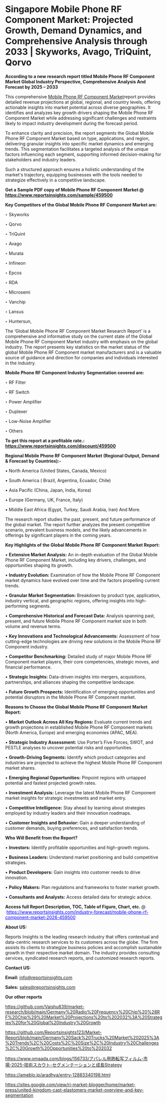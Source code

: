 # Singapore Mobile Phone RF Component Market: Projected Growth, Demand Dynamics, and Comprehensive Analysis through 2033 | Skyworks, Avago, TriQuint, Qorvo

<strong>According to a new research report titled Mobile Phone RF Component Market Global Industry Perspective, Comprehensive Analysis And Forecast by 2025 – 2033</strong>

This comprehensive <a href=https://www.reportsinsights.com/sample/459500>Mobile Phone RF Component Market</a>report provides detailed revenue projections at global, regional, and country levels, offering actionable insights into market potential across diverse geographies. It identifies and analyzes key growth drivers shaping the Mobile Phone RF Component Market while addressing significant challenges and restraints likely to impact industry development during the forecast period.

To enhance clarity and precision, the report segments the Global Mobile Phone RF Component Market based on type, applications, and region, delivering granular insights into specific market dynamics and emerging trends. This segmentation facilitates a targeted analysis of the unique factors influencing each segment, supporting informed decision-making for stakeholders and industry leaders.

Such a structured approach ensures a holistic understanding of the market's trajectory, equipping businesses with the tools needed to strategize effectively in a competitive landscape.

<strong>Get a Sample PDF copy of Mobile Phone RF Component Market </strong><strong>@<a href=https://www.reportsinsights.com/sample/459500 style=color:#0000ff;> https://www.reportsinsights.com/sample/459500</a></strong></font>

<strong>Key Competitors of the Global Mobile Phone RF Component Market are:</strong>

‣ Skyworks

‣ Qorvo

‣ TriQuint

‣ Avago

‣ Murata

‣ Infineon

‣ Epcos

‣ RDA

‣ Microsemi

‣ Vanchip

‣ Lansus

‣ Huntersun,

The ‘Global Mobile Phone RF Component Market Research Report’ is a comprehensive and informative study on the current state of the Global Mobile Phone RF Component Market industry with emphasis on the global industry. The report presents key statistics on the market status of the global Mobile Phone RF Component market manufacturers and is a valuable source of guidance and direction for companies and individuals interested in the industry.

<strong>Mobile Phone RF Component Industry Segmentation covered are:</strong>

‣ RF Filter

‣ RF Switch

‣ Power Amplifier

‣ Duplexer

‣ Low-Noise Amplifier

‣ Others

<strong>To get this report at a profitable rate.: <a href=https://www.reportsinsights.com/discount/459500 style=color:#0000ff;>https://www.reportsinsights.com/discount/459500</a></strong></font>

<strong>Regional Mobile Phone RF Component Market (Regional Output, Demand &amp; Forecast by Countries):-</strong>

• North America (United States, Canada, Mexico)

• South America ( Brazil, Argentina, Ecuador, Chile)

• Asia Pacific (China, Japan, India, Korea)

• Europe (Germany, UK, France, Italy)

• Middle East Africa (Egypt, Turkey, Saudi Arabia, Iran) And More.

The research report studies the past, present, and future performance of the global market. The report further analyzes the present competitive scenario, prevalent business models, and the likely advancements in offerings by significant players in the coming years.

<strong>Key Highlights of the Global Mobile Phone RF Component Market Report:</strong>

• <strong>Extensive Market Analysis:</strong> An in-depth evaluation of the Global Mobile Phone RF Component Market, including key drivers, challenges, and opportunities shaping its growth.

• <strong>Industry Evolution:</strong> Examination of how the Mobile Phone RF Component market dynamics have evolved over time and the factors propelling current trends.

• <strong>Granular Market Segmentation:</strong> Breakdown by product type, application, industry vertical, and geographic regions, offering insights into high-performing segments.

• <strong>Comprehensive Historical and Forecast Data:</strong> Analysis spanning past, present, and future Mobile Phone RF Component market size in both volume and revenue terms.

• <strong>Key Innovations and Technological Advancements:</strong> Assessment of how cutting-edge technologies are driving new solutions in the Mobile Phone RF Component industry.

• <strong>Competitor Benchmarking:</strong> Detailed study of major Mobile Phone RF Component market players, their core competencies, strategic moves, and financial performance.

• <strong>Strategic Insights:</strong> Data-driven insights into mergers, acquisitions, partnerships, and alliances shaping the competitive landscape.

• <strong>Future Growth Prospects:</strong> Identification of emerging opportunities and potential disruptors in the Mobile Phone RF Component market.

<strong>Reasons to Choose the Global Mobile Phone RF Component Market Report:</strong>

• <strong>Market Outlook Across All Key Regions:</strong> Evaluate current trends and growth projections in established Mobile Phone RF Component markets (North America, Europe) and emerging economies (APAC, MEA).

• <strong>Strategic Industry Assessment:</strong> Use Porter’s Five Forces, SWOT, and PESTLE analyses to uncover potential risks and opportunities.

• <strong>Growth-Driving Segments:</strong> Identify which product categories and industries are projected to achieve the highest Mobile Phone RF Component market shares.

• <strong>Emerging Regional Opportunities:</strong> Pinpoint regions with untapped potential and fastest projected growth rates.

• <strong>Investment Analysis:</strong> Leverage the latest Mobile Phone RF Component market insights for strategic investments and market entry.

• <strong>Competitive Intelligence:</strong> Stay ahead by learning about strategies employed by industry leaders and their innovation roadmaps.

• <strong>Customer Insights and Behavior:</strong> Gain a deeper understanding of customer demands, buying preferences, and satisfaction trends.

<strong>Who Will Benefit from the Report?</strong>

• <strong>Investors:</strong> Identify profitable opportunities and high-growth regions.

• <strong>Business Leaders:</strong> Understand market positioning and build competitive strategies.

• <strong>Product Developers:</strong> Gain insights into customer needs to drive innovation.

• <strong>Policy Makers:</strong> Plan regulations and frameworks to foster market growth.

• <strong>Consultants and Analysts:</strong> Access detailed data for strategic advice.
</ul>
<strong>Access full Report Description, TOC, Table of Figure, Chart, etc. </strong>@  <a href=https://www.reportsinsights.com/industry-forecast/mobile-phone-rf-component-market-2026-459500 style=color:#0000ff;>https://www.reportsinsights.com/industry-forecast/mobile-phone-rf-component-market-2026-459500</a></font>

<strong><strong>About US</strong>:</strong>

Reports Insights is the leading research industry that offers contextual and data-centric research services to its customers across the globe. The firm assists its clients to strategize business policies and accomplish sustainable growth in their respective market domain. The industry provides consulting services, syndicated research reports, and customized research reports.

<strong>Contact US:</strong>

<p class=""""><b>Email:</b> <a href=mailto:info@reportsinsights.com>info@reportsinsights.com</a></p>
<p class=""""><b>Sales:</b> <a href=mailto:sales@reportsinsights.com>sales@reportsinsights.com</a></p>

<strong>Our other reports</strong>

<a href=https://github.com/Vaishu839/market-research/blob/main/Germany%20Radio%20Frequency%20Chip%20%28RF%20Chip%29%20Market%20Projections%20to%202032%3A%20Strategies%20for%20Global%20Industry%20Growth>https://github.com/Vaishu839/market-research/blob/main/Germany%20Radio%20Frequency%20Chip%20%28RF%20Chip%29%20Market%20Projections%20to%202032%3A%20Strategies%20for%20Global%20Industry%20Growth</a>

<a href=https://github.com/Reportsinsights123/Market-Report/blob/main/Germany%20Sack%20Trucks%20Market%202025%3A%20Trends%2C%20Costs%2C%20Size%2C%20Industry%20Challenges%2C%20Growth%20Opportunities%20to%202032>https://github.com/Reportsinsights123/Market-Report/blob/main/Germany%20Sack%20Trucks%20Market%202025%3A%20Trends%2C%20Costs%2C%20Size%2C%20Industry%20Challenges%2C%20Growth%20Opportunities%20to%202032</a>

<a href=https://www.omaada.com/blogs/156733/アパレル用熱転写フィルム-市場-2025-技術スカウト-セグメンテーションと成長Strategy>https://www.omaada.com/blogs/156733/アパレル用熱転写フィルム-市場-2025-技術スカウト-セグメンテーションと成長Strategy</a>

<a href=https://ameblo.jp/aradhya/entry-12883340198.html>https://ameblo.jp/aradhya/entry-12883340198.html</a>

<a href=https://sites.google.com/view/ri-market-blogger/home/market-press/united-kingdom-cast-elastomers-market-overview-and-key-segmentation>https://sites.google.com/view/ri-market-blogger/home/market-press/united-kingdom-cast-elastomers-market-overview-and-key-segmentation</a>
